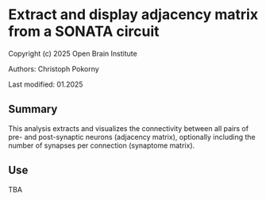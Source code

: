 # Extract and display adjacency matrix from a SONATA circuit
Copyright (c) 2025 Open Brain Institute

Authors: Christoph Pokorny

Last modified: 01.2025

## Summary
This analysis extracts and visualizes the connectivity between all pairs of pre- and post-synaptic neurons (adjacency matrix), optionally including the number of synapses per connection (synaptome matrix).

## Use
TBA